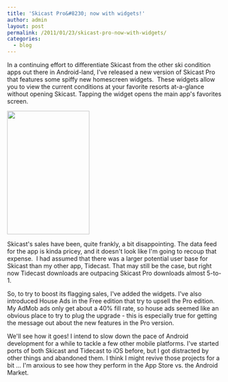 ```yaml
---
title: 'Skicast Pro&#8230; now with widgets!'
author: admin
layout: post
permalink: /2011/01/23/skicast-pro-now-with-widgets/
categories:
  - blog
---
```

In a continuing effort to differentiate Skicast from the other ski condition 
apps out there in Android-land, I've released a new version of Skicast Pro 
that features some spiffy new homescreen widgets.  These widgets allow you to 
view the current conditions at your favorite resorts at-a-glance without opening
Skicast. Tapping the widget opens the main app's favorites screen.

[<img class="alignright size-full wp-image-507" title="Screen shot 2011-01-22 at 4.17.26 PM" src="http://www.cereslogic.com/pages/wp-content/uploads/2011/01/Screen-shot-2011-01-22-at-4.17.26-PM.png" alt="" width="192" height="288" />][1]

Skicast's sales have been, quite frankly, a bit disappointing. The data feed 
for the app is kinda pricey, and it doesn't look like I'm going to recoup that 
expense.  I had assumed that there was a larger potential user base for Skicast 
than my other app, Tidecast. That may still be the case, but right now Tidecast 
downloads are outpacing Skicast Pro downloads almost 5-to-1.

So, to try to boost its flagging sales, I've added the widgets. I've also 
introduced House Ads in the Free edition that try to upsell the Pro edition. 
My AdMob ads only get about a 40% fill rate, so house ads seemed like an 
obvious place to try to plug the upgrade - this is especially true for getting 
the message out about the new features in the Pro version.

We'll see how it goes! I intend to slow down the pace of Android development for a 
while to tackle a few other mobile platforms. I've started ports of both 
Skicast and Tidecast to iOS before, but I got distracted by other things and 
abandoned them. I think I might revive those projects for a bit ... I'm anxious to 
see how they perform in the App Store vs. the Android Market.

 [1]: http://www.cereslogic.com/pages/wp-content/uploads/2011/01/Screen-shot-2011-01-22-at-4.17.26-PM.png